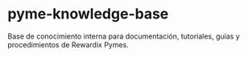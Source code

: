 # pyme-knowledge-base
Base de conocimiento interna para documentación, tutoriales, guías y procedimientos de Rewardix Pymes.
